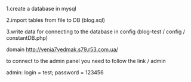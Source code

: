 1.create a database in mysql

2.import tables from file to DB (blog.sql)

3.write data for connecting to the database in config (blog-test / config / constantDB.php)



domain http://venia7vedmak.s79.r53.com.ua/

to connect to the admin panel you need to follow the link / admin

admin: login = test;
          password = 123456